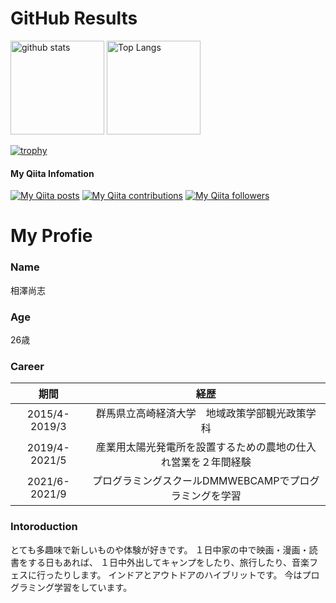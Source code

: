 # GitHub Results

<p align="left"> 
  <img alt="github stats" height="150px" src="https://github-readme-stats.vercel.app/api?username=nao0725&show_icons=true&theme=onedark"/>
  <img alt="Top Langs" height="150px" src="https://github-readme-stats.vercel.app/api/top-langs/?username=nao0725&layout=compact&theme=onedark"/>
</p>

[![trophy](https://github-profile-trophy.vercel.app/?username=nao0725&theme=onedark
)](https://github.com/ryo-ma/github-profile-trophy)

#### My Qiita Infomation
[![My Qiita posts](https://qiita-badge.apiapi.app/s/nao0725/posts.svg)](http://qiita.com/nao0725)
[![My Qiita contributions](https://qiita-badge.apiapi.app/s/nao0725/contributions.svg)](http://qiita.com/nao0725)
[![My Qiita followers](https://qiita-badge.apiapi.app/s/nao0725/followers.svg)](http://qiita.com/nao0725)


# My Profie

### Name
相澤尚志

### Age
26歳

### Career

| 期間| 経歴|
|:---:|:---:|
|2015/4-2019/3 |群馬県立高崎経済大学　地域政策学部観光政策学科 | 
|2019/4-2021/5| 産業用太陽光発電所を設置するための農地の仕入れ営業を２年間経験|
|2021/6-2021/9|プログラミングスクールDMMWEBCAMPでプログラミングを学習|

### Intoroduction

とても多趣味で新しいものや体験が好きです。
１日中家の中で映画・漫画・読書をする日もあれば、
１日中外出してキャンプをしたり、旅行したり、音楽フェスに行ったりします。
インドアとアウトドアのハイブリットです。
今はプログラミング学習をしています。

